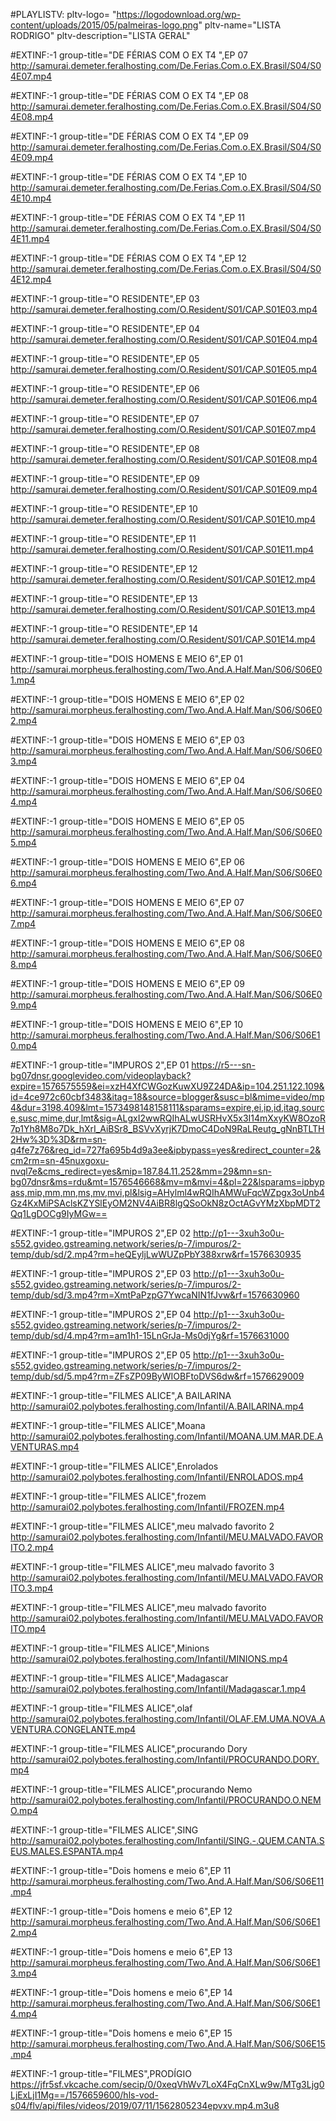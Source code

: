 #PLAYLISTV: pltv-logo= "https://logodownload.org/wp-content/uploads/2015/05/palmeiras-logo.png" pltv-name="LISTA RODRIGO" pltv-description="LISTA GERAL" 


#EXTINF:-1 group-title="DE FÉRIAS COM O EX T4 ",EP 07
http://samurai.demeter.feralhosting.com/De.Ferias.Com.o.EX.Brasil/S04/S04E07.mp4

#EXTINF:-1 group-title="DE FÉRIAS COM O EX T4 ",EP 08
http://samurai.demeter.feralhosting.com/De.Ferias.Com.o.EX.Brasil/S04/S04E08.mp4

#EXTINF:-1 group-title="DE FÉRIAS COM O EX T4 ",EP 09
http://samurai.demeter.feralhosting.com/De.Ferias.Com.o.EX.Brasil/S04/S04E09.mp4

#EXTINF:-1 group-title="DE FÉRIAS COM O EX T4 ",EP 10
http://samurai.demeter.feralhosting.com/De.Ferias.Com.o.EX.Brasil/S04/S04E10.mp4

#EXTINF:-1 group-title="DE FÉRIAS COM O EX T4 ",EP 11
http://samurai.demeter.feralhosting.com/De.Ferias.Com.o.EX.Brasil/S04/S04E11.mp4

#EXTINF:-1 group-title="DE FÉRIAS COM O EX T4 ",EP 12
http://samurai.demeter.feralhosting.com/De.Ferias.Com.o.EX.Brasil/S04/S04E12.mp4

#EXTINF:-1 group-title="O RESIDENTE",EP 03
http://samurai.demeter.feralhosting.com/O.Resident/S01/CAP.S01E03.mp4

#EXTINF:-1 group-title="O RESIDENTE",EP 04
http://samurai.demeter.feralhosting.com/O.Resident/S01/CAP.S01E04.mp4

#EXTINF:-1 group-title="O RESIDENTE",EP 05
http://samurai.demeter.feralhosting.com/O.Resident/S01/CAP.S01E05.mp4

#EXTINF:-1 group-title="O RESIDENTE",EP 06
http://samurai.demeter.feralhosting.com/O.Resident/S01/CAP.S01E06.mp4

#EXTINF:-1 group-title="O RESIDENTE",EP 07
http://samurai.demeter.feralhosting.com/O.Resident/S01/CAP.S01E07.mp4

#EXTINF:-1 group-title="O RESIDENTE",EP 08
http://samurai.demeter.feralhosting.com/O.Resident/S01/CAP.S01E08.mp4

#EXTINF:-1 group-title="O RESIDENTE",EP 09
http://samurai.demeter.feralhosting.com/O.Resident/S01/CAP.S01E09.mp4

#EXTINF:-1 group-title="O RESIDENTE",EP 10
http://samurai.demeter.feralhosting.com/O.Resident/S01/CAP.S01E10.mp4

#EXTINF:-1 group-title="O RESIDENTE",EP 11
http://samurai.demeter.feralhosting.com/O.Resident/S01/CAP.S01E11.mp4

#EXTINF:-1 group-title="O RESIDENTE",EP 12
http://samurai.demeter.feralhosting.com/O.Resident/S01/CAP.S01E12.mp4

#EXTINF:-1 group-title="O RESIDENTE",EP 13
http://samurai.demeter.feralhosting.com/O.Resident/S01/CAP.S01E13.mp4

#EXTINF:-1 group-title="O RESIDENTE",EP 14
http://samurai.demeter.feralhosting.com/O.Resident/S01/CAP.S01E14.mp4


#EXTINF:-1 group-title="DOIS HOMENS E MEIO 6",EP 01
http://samurai.morpheus.feralhosting.com/Two.And.A.Half.Man/S06/S06E01.mp4

#EXTINF:-1 group-title="DOIS HOMENS E MEIO 6",EP 02
http://samurai.morpheus.feralhosting.com/Two.And.A.Half.Man/S06/S06E02.mp4

#EXTINF:-1 group-title="DOIS HOMENS E MEIO 6",EP 03
http://samurai.morpheus.feralhosting.com/Two.And.A.Half.Man/S06/S06E03.mp4

#EXTINF:-1 group-title="DOIS HOMENS E MEIO 6",EP 04
http://samurai.morpheus.feralhosting.com/Two.And.A.Half.Man/S06/S06E04.mp4

#EXTINF:-1 group-title="DOIS HOMENS E MEIO 6",EP 05
http://samurai.morpheus.feralhosting.com/Two.And.A.Half.Man/S06/S06E05.mp4

#EXTINF:-1 group-title="DOIS HOMENS E MEIO 6",EP 06
http://samurai.morpheus.feralhosting.com/Two.And.A.Half.Man/S06/S06E06.mp4

#EXTINF:-1 group-title="DOIS HOMENS E MEIO 6",EP 07
http://samurai.morpheus.feralhosting.com/Two.And.A.Half.Man/S06/S06E07.mp4

#EXTINF:-1 group-title="DOIS HOMENS E MEIO 6",EP 08
http://samurai.morpheus.feralhosting.com/Two.And.A.Half.Man/S06/S06E08.mp4

#EXTINF:-1 group-title="DOIS HOMENS E MEIO 6",EP 09
http://samurai.morpheus.feralhosting.com/Two.And.A.Half.Man/S06/S06E09.mp4

#EXTINF:-1 group-title="DOIS HOMENS E MEIO 6",EP 10
http://samurai.morpheus.feralhosting.com/Two.And.A.Half.Man/S06/S06E10.mp4


#EXTINF:-1 group-title="IMPUROS 2",EP 01
https://r5---sn-bg07dnsr.googlevideo.com/videoplayback?expire=1576575559&ei=xzH4XfCWGozKuwXU9Z24DA&ip=104.251.122.109&id=4ce972c60cbf3483&itag=18&source=blogger&susc=bl&mime=video/mp4&dur=3198.409&lmt=1573498148158111&sparams=expire,ei,ip,id,itag,source,susc,mime,dur,lmt&sig=ALgxI2wwRQIhALwUSRHvX5x3I14mXxyKW8OzoR7p1Yh8M8o7Dk_hXrI_AiBSr8_BSVvXyrjK7DmoC4DoN9RaLReutg_gNnBTLTH2Hw%3D%3D&rm=sn-q4fe7z76&req_id=727fa695b4d9a3ee&ipbypass=yes&redirect_counter=2&cm2rm=sn-45nuxgoxu-nvql7e&cms_redirect=yes&mip=187.84.11.252&mm=29&mn=sn-bg07dnsr&ms=rdu&mt=1576546668&mv=m&mvi=4&pl=22&lsparams=ipbypass,mip,mm,mn,ms,mv,mvi,pl&lsig=AHylml4wRQIhAMWuFqcWZpgx3oUnb4Gz4KxMiPSAclsKZYSlEyOM2NV4AiBR8lgQSoOkN8zOctAGvYMzXbpMDT2Qq1LgDOCg9IyMGw==

#EXTINF:-1 group-title="IMPUROS 2",EP 02
http://p1---3xuh3o0u-s552.gvideo.gstreaming.network/series/p-7/impuros/2-temp/dub/sd/2.mp4?rm=heQEyljLwWUZpPbY388xrw&rf=1576630935

#EXTINF:-1 group-title="IMPUROS 2",EP 03
http://p1---3xuh3o0u-s552.gvideo.gstreaming.network/series/p-7/impuros/2-temp/dub/sd/3.mp4?rm=XmtPaPzpG7YwcaNIN1fJvw&rf=1576630960

#EXTINF:-1 group-title="IMPUROS 2",EP 04
http://p1---3xuh3o0u-s552.gvideo.gstreaming.network/series/p-7/impuros/2-temp/dub/sd/4.mp4?rm=am1h1-15LnGrJa-Ms0djYg&rf=1576631000

#EXTINF:-1 group-title="IMPUROS 2",EP 05
http://p1---3xuh3o0u-s552.gvideo.gstreaming.network/series/p-7/impuros/2-temp/dub/sd/5.mp4?rm=ZFsZP09ByWIOBFtoDVS6dw&rf=1576629009


#EXTINF:-1 group-title="FILMES ALICE",A BAILARINA
http://samurai02.polybotes.feralhosting.com/Infantil/A.BAILARINA.mp4

#EXTINF:-1 group-title="FILMES ALICE",Moana
http://samurai02.polybotes.feralhosting.com/Infantil/MOANA.UM.MAR.DE.AVENTURAS.mp4

#EXTINF:-1 group-title="FILMES ALICE",Enrolados
http://samurai02.polybotes.feralhosting.com/Infantil/ENROLADOS.mp4

#EXTINF:-1 group-title="FILMES ALICE",frozem
http://samurai02.polybotes.feralhosting.com/Infantil/FROZEN.mp4

#EXTINF:-1 group-title="FILMES ALICE",meu malvado favorito 2
http://samurai02.polybotes.feralhosting.com/Infantil/MEU.MALVADO.FAVORITO.2.mp4

#EXTINF:-1 group-title="FILMES ALICE",meu malvado favorito 3
http://samurai02.polybotes.feralhosting.com/Infantil/MEU.MALVADO.FAVORITO.3.mp4

#EXTINF:-1 group-title="FILMES ALICE",meu malvado favorito
http://samurai02.polybotes.feralhosting.com/Infantil/MEU.MALVADO.FAVORITO.mp4

#EXTINF:-1 group-title="FILMES ALICE",Minions
http://samurai02.polybotes.feralhosting.com/Infantil/MINIONS.mp4

#EXTINF:-1 group-title="FILMES ALICE",Madagascar
http://samurai02.polybotes.feralhosting.com/Infantil/Madagascar.1.mp4

#EXTINF:-1 group-title="FILMES ALICE",olaf
http://samurai02.polybotes.feralhosting.com/Infantil/OLAF.EM.UMA.NOVA.AVENTURA.CONGELANTE.mp4

#EXTINF:-1 group-title="FILMES ALICE",procurando Dory
http://samurai02.polybotes.feralhosting.com/Infantil/PROCURANDO.DORY.mp4

#EXTINF:-1 group-title="FILMES ALICE",procurando Nemo
http://samurai02.polybotes.feralhosting.com/Infantil/PROCURANDO.O.NEMO.mp4

#EXTINF:-1 group-title="FILMES ALICE",SING
http://samurai02.polybotes.feralhosting.com/Infantil/SING.-.QUEM.CANTA.SEUS.MALES.ESPANTA.mp4


#EXTINF:-1 group-title="Dois homens e meio 6",EP 11
http://samurai.morpheus.feralhosting.com/Two.And.A.Half.Man/S06/S06E11.mp4

#EXTINF:-1 group-title="Dois homens e meio 6",EP 12
http://samurai.morpheus.feralhosting.com/Two.And.A.Half.Man/S06/S06E12.mp4

#EXTINF:-1 group-title="Dois homens e meio 6",EP 13
http://samurai.morpheus.feralhosting.com/Two.And.A.Half.Man/S06/S06E13.mp4

#EXTINF:-1 group-title="Dois homens e meio 6",EP 14
http://samurai.morpheus.feralhosting.com/Two.And.A.Half.Man/S06/S06E14.mp4

#EXTINF:-1 group-title="Dois homens e meio 6",EP 15
http://samurai.morpheus.feralhosting.com/Two.And.A.Half.Man/S06/S06E15.mp4

#EXTINF:-1 group-title="FILMES",PRODÍGIO
https://jfr5sf.vkcache.com/secip/0/0xeqVhWv7LoX4FqCnXLw9w/MTg3Ljg0LjExLjI1Mg==/1576659600/hls-vod-s04/flv/api/files/videos/2019/07/11/1562805234epvxv.mp4.m3u8
